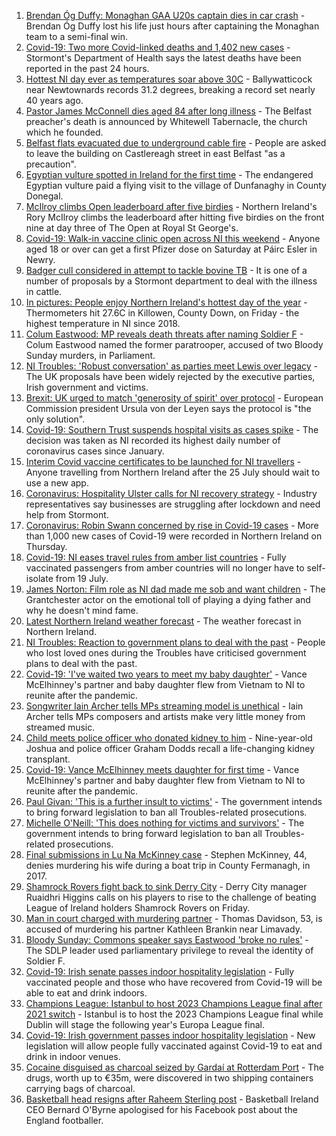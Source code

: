 1. [Brendan Óg Duffy: Monaghan GAA U20s captain dies in car crash](https://www.bbc.co.uk/news/world-europe-57873315) - Brendan Óg Duffy lost his life just hours after captaining the Monaghan team to a semi-final win.
2. [Covid-19: Two more Covid-linked deaths and 1,402 new cases](https://www.bbc.co.uk/news/uk-northern-ireland-57874453) - Stormont's Department of Health says the latest deaths have been reported in the past 24 hours.
3. [Hottest NI day ever as temperatures soar above 30C](https://www.bbc.co.uk/news/uk-northern-ireland-57875732) - Ballywatticock near Newtownards records 31.2 degrees, breaking a record set nearly 40 years ago.
4. [Pastor James McConnell dies aged 84 after long illness](https://www.bbc.co.uk/news/uk-northern-ireland-57873316) - The Belfast preacher's death is announced by Whitewell Tabernacle, the church which he founded.
5. [Belfast flats evacuated due to underground cable fire](https://www.bbc.co.uk/news/uk-northern-ireland-57874461) - People are asked to leave the building on Castlereagh street in east Belfast "as a precaution".
6. [Egyptian vulture spotted in Ireland for the first time](https://www.bbc.co.uk/news/world-europe-57860608) - The endangered Egyptian vulture paid a flying visit to the village of Dunfanaghy in County Donegal.
7. [McIlroy climbs Open leaderboard after five birdies](https://www.bbc.co.uk/sport/av/golf/57874842) - Northern Ireland's Rory McIlroy climbs the leaderboard after hitting five birdies on the front nine at day three of The Open at Royal St George's.
8. [Covid-19: Walk-in vaccine clinic open across NI this weekend](https://www.bbc.co.uk/news/uk-northern-ireland-57863840) - Anyone aged 18 or over can get a first Pfizer dose on Saturday at Páirc Esler in Newry.
9. [Badger cull considered in attempt to tackle bovine TB](https://www.bbc.co.uk/news/uk-northern-ireland-57841200) - It is one of a number of proposals by a Stormont department to deal with the illness in cattle.
10. [In pictures: People enjoy Northern Ireland's hottest day of the year](https://www.bbc.co.uk/news/uk-northern-ireland-57865089) - Thermometers hit 27.6C in Killowen, County Down, on Friday - the highest temperature in NI since 2018.
11. [Colum Eastwood: MP reveals death threats after naming Soldier F](https://www.bbc.co.uk/news/uk-northern-ireland-foyle-west-57863054) - Colum Eastwood named the former paratrooper, accused of two Bloody Sunday murders, in Parliament.
12. [NI Troubles: 'Robust conversation' as parties meet Lewis over legacy](https://www.bbc.co.uk/news/uk-northern-ireland-57858073) - The UK proposals have been widely rejected by the executive parties, Irish government and victims.
13. [Brexit: UK urged to match 'generosity of spirit' over protocol](https://www.bbc.co.uk/news/world-europe-57863846) - European Commission president Ursula von der Leyen says the protocol is "the only solution".
14. [Covid-19: Southern Trust suspends hospital visits as cases spike](https://www.bbc.co.uk/news/uk-northern-ireland-57867718) - The decision was taken as NI recorded its highest daily number of coronavirus cases since January.
15. [Interim Covid vaccine certificates to be launched for NI travellers](https://www.bbc.co.uk/news/uk-northern-ireland-57868779) - Anyone travelling from Northern Ireland after the 25 July should wait to use a new app.
16. [Coronavirus: Hospitality Ulster calls for NI recovery strategy](https://www.bbc.co.uk/news/uk-northern-ireland-57857496) - Industry representatives say businesses are struggling after lockdown and need help from Stormont.
17. [Coronavirus: Robin Swann concerned by rise in Covid-19 cases](https://www.bbc.co.uk/news/uk-northern-ireland-57854088) - More than 1,000 new cases of Covid-19 were recorded in Northern Ireland on Thursday.
18. [Covid-19: NI eases travel rules from amber list countries](https://www.bbc.co.uk/news/uk-northern-ireland-57844884) - Fully vaccinated passengers from amber countries will no longer have to self-isolate from 19 July.
19. [James Norton: Film role as NI dad made me sob and want children](https://www.bbc.co.uk/news/entertainment-arts-57769056) - The Grantchester actor on the emotional toll of playing a dying father and why he doesn't mind fame.
20. [Latest Northern Ireland weather forecast](https://www.bbc.co.uk/news/uk-northern-ireland-26018439) - The weather forecast in Northern Ireland.
21. [NI Troubles: Reaction to government plans to deal with the past](https://www.bbc.co.uk/news/uk-northern-ireland-57853957) - People who lost loved ones during the Troubles have criticised government plans to deal with the past.
22. [Covid-19: 'I've waited two years to meet my baby daughter'](https://www.bbc.co.uk/news/uk-northern-ireland-57841199) - Vance McElhinney's partner and baby daughter flew from Vietnam to NI to reunite after the pandemic.
23. [Songwriter Iain Archer tells MPs streaming model is unethical](https://www.bbc.co.uk/news/uk-northern-ireland-57844108) - Iain Archer tells MPs composers and artists make very little money from streamed music.
24. [Child meets police officer who donated kidney to him](https://www.bbc.co.uk/news/uk-northern-ireland-57856277) - Nine-year-old Joshua and police officer Graham Dodds recall a life-changing kidney transplant.
25. [Covid-19: Vance McElhinney meets daughter for first time](https://www.bbc.co.uk/news/uk-northern-ireland-57856274) - Vance McElhinney's partner and baby daughter flew from Vietnam to NI to reunite after the pandemic.
26. [Paul Givan: 'This is a further insult to victims'](https://www.bbc.co.uk/news/uk-northern-ireland-57850167) - The government intends to bring forward legislation to ban all Troubles-related prosecutions.
27. [Michelle O'Neill: 'This does nothing for victims and survivors'](https://www.bbc.co.uk/news/uk-northern-ireland-57850162) - The government intends to bring forward legislation to ban all Troubles-related prosecutions.
28. [Final submissions in Lu Na McKinney case](https://www.bbc.co.uk/news/uk-northern-ireland-57867491) - Stephen McKinney, 44, denies murdering his wife during a boat trip in County Fermanagh, in 2017.
29. [Shamrock Rovers fight back to sink Derry City](https://www.bbc.co.uk/sport/football/57825078) - Derry City manager Ruaidhri Higgins calls on his players to rise to the challenge of beating League of Ireland holders Shamrock Rovers on Friday.
30. [Man in court charged with murdering partner](https://www.bbc.co.uk/news/uk-northern-ireland-57846412) - Thomas Davidson, 53, is accused of murdering his partner Kathleen Brankin near Limavady.
31. [Bloody Sunday: Commons speaker says Eastwood 'broke no rules'](https://www.bbc.co.uk/news/uk-northern-ireland-57835538) - The SDLP leader used parliamentary privilege to reveal the identity of Soldier F.
32. [Covid-19: Irish senate passes indoor hospitality legislation](https://www.bbc.co.uk/news/world-europe-57869601) - Fully vaccinated people and those who have recovered from Covid-19 will be able to eat and drink indoors.
33. [Champions League: Istanbul to host 2023 Champions League final after 2021 switch](https://www.bbc.co.uk/sport/football/57867929) - Istanbul is to host the 2023 Champions League final while Dublin will stage the following year's Europa League final.
34. [Covid-19: Irish government passes indoor hospitality legislation](https://www.bbc.co.uk/news/world-europe-57844854) - New legislation will allow people fully vaccinated against Covid-19 to eat and drink in indoor venues.
35. [Cocaine disguised as charcoal seized by Gardaí at Rotterdam Port](https://www.bbc.co.uk/news/world-europe-57835537) - The drugs, worth up to €35m, were discovered in two shipping containers carrying bags of charcoal.
36. [Basketball head resigns after Raheem Sterling post](https://www.bbc.co.uk/news/uk-northern-ireland-57828187) - Basketball Ireland CEO Bernard O'Byrne apologised for his Facebook post about the England footballer.
